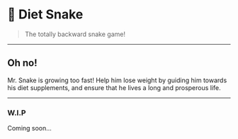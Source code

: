 # 🐍 Diet Snake
>The totally backward snake game!

---
## Oh no!
Mr. Snake is growing too fast! Help him lose weight by guiding him towards his diet supplements, and ensure that he lives a long and prosperous life.

---
### W.I.P
Coming soon...
